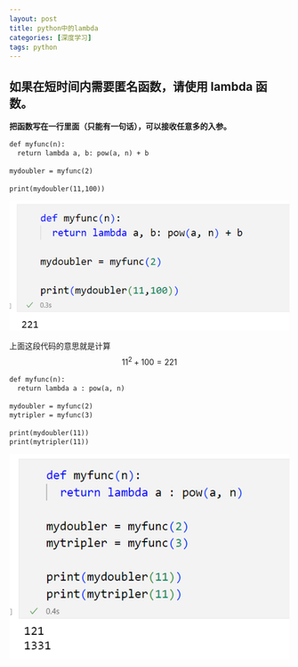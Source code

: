 ```yaml
---
layout: post
title: python中的lambda
categories: [深度学习]
tags: python
---
```


<script src="https://polyfill.io/v3/polyfill.min.js?features=es6"></script>
<script id="MathJax-script" async src="https://cdn.jsdelivr.net/npm/mathjax@3/es5/tex-mml-chtml.js"></script>
## 如果在短时间内需要匿名函数，请使用 lambda 函数。

**把函数写在一行里面（只能有一句话），可以接收任意多的入参。**

```
def myfunc(n):
  return lambda a, b: pow(a, n) + b

mydoubler = myfunc(2)

print(mydoubler(11,100))
```

![image-20220729225356891](/assets/img/image-20220729225356891.png)

上面这段代码的意思就是计算 $$11^2+100 = 221$$

```
def myfunc(n):
  return lambda a : pow(a, n)

mydoubler = myfunc(2)
mytripler = myfunc(3)

print(mydoubler(11)) 
print(mytripler(11))
```

![image-20220729225654189](/assets/img/image-20220729225654189.png)